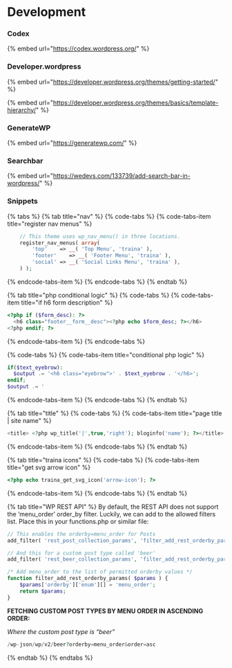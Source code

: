 # Development

### Codex

{% embed url="https://codex.wordpress.org/" %}

### Developer.wordpress

{% embed url="https://developer.wordpress.org/themes/getting-started/" %}

{% embed url="https://developer.wordpress.org/themes/basics/template-hierarchy/" %}

### GenerateWP

{% embed url="https://generatewp.com/" %}

### Searchbar

{% embed url="https://wedevs.com/133739/add-search-bar-in-wordpress/" %}

### Snippets

{% tabs %}
{% tab title="nav" %}
{% code-tabs %}
{% code-tabs-item title="register nav menus" %}
```php
	// This theme uses wp_nav_menu() in three locations.
	register_nav_menus( array(
		'top'    => __( 'Top Menu', 'traina' ),
		'footer'    => __( 'Footer Menu', 'traina' ),
		'social' => __( 'Social Links Menu', 'traina' ),
	) );
```
{% endcode-tabs-item %}
{% endcode-tabs %}
{% endtab %}

{% tab title="php conditional logic" %}
{% code-tabs %}
{% code-tabs-item title="if h6 form description" %}
```php
<?php if ($form_desc): ?>
  <h6 class="footer__form__desc"><?php echo $form_desc; ?></h6>
<?php endif; ?>
```
{% endcode-tabs-item %}
{% endcode-tabs %}

{% code-tabs %}
{% code-tabs-item title="conditional php logic" %}
```php
if($text_eyebrow):
  $output .= '<h6 class="eyebrow">' . $text_eyebrow . '</h6>';
endif;
$output .= '

```
{% endcode-tabs-item %}
{% endcode-tabs %}
{% endtab %}

{% tab title="title" %}
{% code-tabs %}
{% code-tabs-item title="page title \| site name" %}
```php
<title>	<?php wp_title('|',true,'right'); bloginfo('name'); ?></title>
```
{% endcode-tabs-item %}
{% endcode-tabs %}
{% endtab %}

{% tab title="traina icons" %}
{% code-tabs %}
{% code-tabs-item title="get svg arrow icon" %}
```php
<?php echo traina_get_svg_icon('arrow-icon'); ?>
```
{% endcode-tabs-item %}
{% endcode-tabs %}
{% endtab %}

{% tab title="WP REST API" %}
By default, the REST API does not support the ‘menu\_order’ order\_by filter. Luckily, we can add to the allowed filters list. Place this in your functions.php or similar file:

```php
// This enables the orderby=menu_order for Posts
add_filter( 'rest_post_collection_params', 'filter_add_rest_orderby_params', 10, 1 );

// And this for a custom post type called 'beer'
add_filter( 'rest_beer_collection_params', 'filter_add_rest_orderby_params', 10, 1 );

/* Add menu_order to the list of permitted orderby values */
function filter_add_rest_orderby_params( $params ) {
	$params['orderby']['enum'][] = 'menu_order';
	return $params;
}
```

**FETCHING CUSTOM POST TYPES BY MENU ORDER IN ASCENDING ORDER:**

_Where the custom post type is “beer”_

```php
/wp-json/wp/v2/beer?orderby=menu_order&order=asc
```
{% endtab %}
{% endtabs %}



